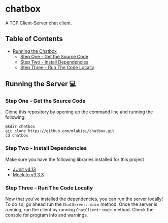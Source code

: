 # chatbox
A TCP Client-Server chat client.	

## Table of Contents
- [Running the Chatbox](#running-the-server-)
  * [Step One - Get the Source Code](#step-one---get-the-source-code)
  * [Step Two - Install Dependencies](#step-two---install-dependencies)
  * [Step Three - Run The Code Locally](#step-three---run-the-code-locally)


## Running the Server 💻
### Step One - Get the Source Code
Clone this repository by opening up the command line and running the following:
```shell script
mkdir chatbox
git clone https://github.com/mlabisi/chatbox.git
cd chatbox
```

### Step Two - Install Dependencies
Make sure you have the following libraries installed for this project
* [JUnit v4.13](https://search.maven.org/search?q=g:junit%20AND%20a:junit)
* [Mockito v3.3.3](https://search.maven.org/search?q=g:org.mockito%20AND%20a:mockito-core&core=gav)

### Step Three - Run The Code Locally
Now that you've installed the dependencies, you can run the server locally! To do so, go ahead run the `ChatServer::main` method.
Once the server is running, run the client by running `ChatClient::main` method.  Check the console for program info and warnings.

